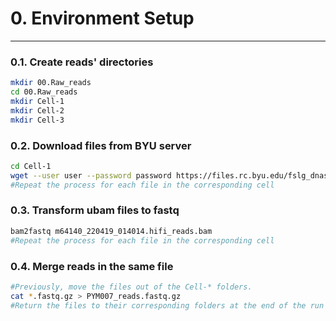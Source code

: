 # 0. Environment Setup
*** 

### 0.1. Create reads' directories 
```bash
mkdir 00.Raw_reads 
cd 00.Raw_reads
mkdir Cell-1
mkdir Cell-2
mkdir Cell-3
```
### 0.2. Download files from BYU server
```bash
cd Cell-1
wget --user user --password password https://files.rc.byu.edu/fslg_dnasc/data_transfer/Gonzaga-Jauregui/PYH007/Cell-1/m64140_220419_014014.hifi_reads.bam
#Repeat the process for each file in the corresponding cell
```
### 0.3. Transform ubam files to fastq
```bash
bam2fastq m64140_220419_014014.hifi_reads.bam
#Repeat the process for each file in the corresponding cell
```
### 0.4. Merge reads in the same file
```bash
#Previously, move the files out of the Cell-* folders.
cat *.fastq.gz > PYM007_reads.fastq.gz 
#Return the files to their corresponding folders at the end of the run
```

